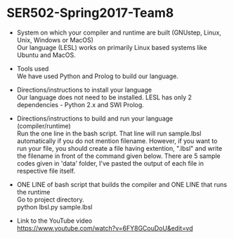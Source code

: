 # SER502-Spring2017-Team8

- System on which your compiler and runtime are built (GNUstep, Linux, Unix, Windows or MacOS)  
Our language (LESL) works on primarily Linux based systems like Ubuntu and MacOS.
- Tools used  
We have used Python and Prolog to build our language.
- Directions/instructions to install your language  
Our language does not need to be installed. LESL has only 2 dependencies - Python 2.x and SWI Prolog.
- Directions/instructions to build and run your language (compiler/runtime)     
Run the one line in the bash script. That line will run sample.lbsl automatically if you do not mention filename. However, if you want to run your file, you should create a file having extention, ".lbsl" and write the filename in front of the command given below. There are 5 sample codes given in 'data' folder, I've pasted the output of each file in respective file itself.

- ONE LINE of bash script that builds the compiler and ONE LINE that runs the runtime    
Go to project directory.    
python lbsl.py sample.lbsl

- Link to the YouTube video     
https://www.youtube.com/watch?v=6FY8GCouDoU&edit=vd
